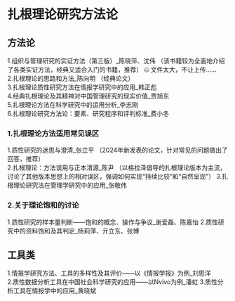 # 扎根理论研究方法论
## 方法论
1.组织与管理研究的实证方法（第三版）_陈晓萍、沈伟   （该书籍较为全面地介绍了各类实证方法，经典又适合入门的书籍，推荐） :zipper_mouth_face:  文件太大，不让上传……   
2.扎根理论的思路和方法_陈向明 （经典论文）        
3.扎根理论质性研究方法在情报学研究中的应用_韩正彪           
4.经典扎根理论及其精神对中国管理研究的现实价值_贾旭东               
5.扎根理论方法在科学研究中的运用分析_李志刚                       
6.扎根理论研究方法论：要素、研究程序和评判标准_费小冬              

### 1.扎根理论方法适用常见误区
1.质性研究的迷思与澄清_张立平 （2024年新发表的论文，针对常见的问题做出了回答，推荐）                
2.扎根理论：方法误用与正本清源_陈尹 （以格拉泽倡导的扎根理论版本为主流，讨论了其他版本思想上的相对误区，强调如何实现“持续比较”和“自然呈现”）
3.扎根理论研究法在管理学研究中的应用_张敬伟

### 2.关于理论饱和的讨论
1.质性研究的样本量判断——饱和的概念、操作与争议_谢爱磊、陈嘉怡
2.质性研究中的资料饱和及其判定_杨莉萍、亓立东、张博



## 工具类  
1.情报学研究方法、工具的多样性及其评价——以《情报学报》为例_刘思洋     
2.质性数据分析工具在中国社会科学研究的应用——以Nvivo为例_潘虹
3.质性分析工具在情报学中的应用_黄晓斌
